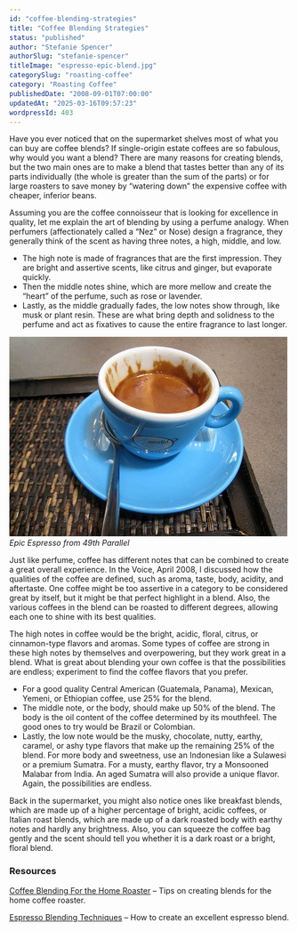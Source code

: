 ```yaml
---
id: "coffee-blending-strategies"
title: "Coffee Blending Strategies"
status: "published"
author: "Stefanie Spencer"
authorSlug: "stefanie-spencer"
titleImage: "espresso-epic-blend.jpg"
categorySlug: "roasting-coffee"
category: "Roasting Coffee"
publishedDate: "2008-09-01T07:00:00"
updatedAt: "2025-03-16T09:57:23"
wordpressId: 403
---
```


Have you ever noticed that on the supermarket shelves most of what you can buy are coffee blends? If single-origin estate coffees are so fabulous, why would you want a blend? There are many reasons for creating blends, but the two main ones are to make a blend that tastes better than any of its parts individually (the whole is greater than the sum of the parts) or for large roasters to save money by “watering down” the expensive coffee with cheaper, inferior beans.

Assuming you are the coffee connoisseur that is looking for excellence in quality, let me explain the art of blending by using a perfume analogy. When perfumers (affectionately called a “Nez” or Nose) design a fragrance, they generally think of the scent as having three notes, a high, middle, and low.

-   The high note is made of fragrances that are the first impression. They are bright and assertive scents, like citrus and ginger, but evaporate quickly.
-   Then the middle notes shine, which are more mellow and create the “heart” of the perfume, such as rose or lavender.
-   Lastly, as the middle gradually fades, the low notes show through, like musk or plant resin. These are what bring depth and solidness to the perfume and act as fixatives to cause the entire fragrance to last longer.

![Epic Espresso Blend](espresso-epic-blend.jpg)  
*Epic Espresso from 49th Parallel*

Just like perfume, coffee has different notes that can be combined to create a great overall experience. In the Voice, April 2008, I discussed how the qualities of the coffee are defined, such as aroma, taste, body, acidity, and aftertaste. One coffee might be too assertive in a category to be considered great by itself, but it might be that perfect highlight in a blend. Also, the various coffees in the blend can be roasted to different degrees, allowing each one to shine with its best qualities.

The high notes in coffee would be the bright, acidic, floral, citrus, or cinnamon-type flavors and aromas. Some types of coffee are strong in these high notes by themselves and overpowering, but they work great in a blend. What is great about blending your own coffee is that the possibilities are endless; experiment to find the coffee flavors that you prefer.

-   For a good quality Central American (Guatemala, Panama), Mexican, Yemeni, or Ethiopian coffee, use 25% for the blend.
-   The middle note, or the body, should make up 50% of the blend. The body is the oil content of the coffee determined by its mouthfeel. The good ones to try would be Brazil or Colombian.
-   Lastly, the low note would be the musky, chocolate, nutty, earthy, caramel, or ashy type flavors that make up the remaining 25% of the blend. For more body and sweetness, use an Indonesian like a Sulawesi or a premium Sumatra. For a musty, earthy flavor, try a Monsooned Malabar from India. An aged Sumatra will also provide a unique flavor. Again, the possibilities are endless.

Back in the supermarket, you might also notice ones like breakfast blends, which are made up of a higher percentage of bright, acidic coffees, or Italian roast blends, which are made up of a dark roasted body with earthy notes and hardly any brightness. Also, you can squeeze the coffee bag gently and the scent should tell you whether it is a dark roast or a bright, floral blend.

### Resources

[Coffee Blending For the Home Roaster](http://ineedcoffee.com/coffee-blending-for-the-home-roaster/) – Tips on creating blends for the home coffee roaster.

[Espresso Blending Techniques](http://ineedcoffee.com/espresso-blending-techniques/) – How to create an excellent espresso blend.